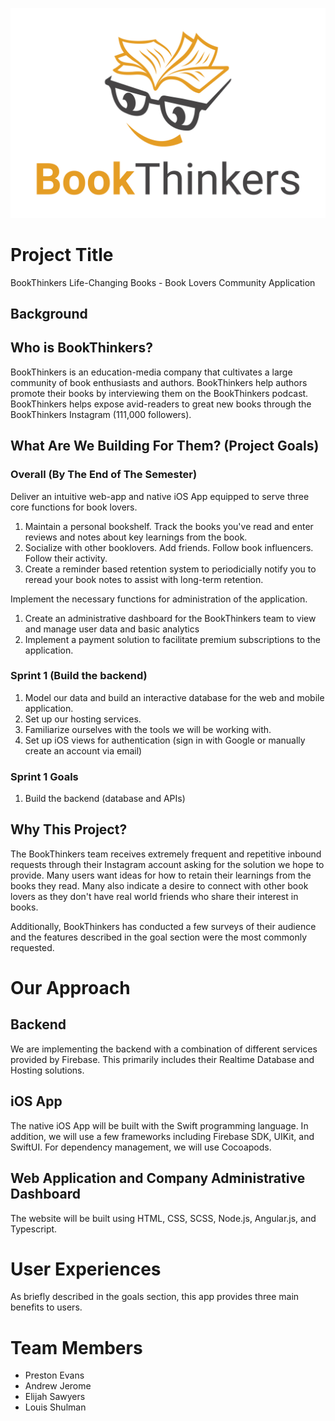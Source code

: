 ![](BookThinkers.jpg?raw=true)

# Project Title
BookThinkers Life-Changing Books - Book Lovers Community Application

## Background
## Who is BookThinkers?
BookThinkers is an education-media company that cultivates a large community of book enthusiasts and authors. BookThinkers help authors promote their books by interviewing them on the BookThinkers podcast. BookThinkers helps expose avid-readers to great new books through the BookThinkers Instagram (111,000 followers). 

## What Are We Building For Them? (Project Goals)
### Overall (By The End of The Semester)
Deliver an intuitive web-app and native iOS App equipped to serve three core functions for book lovers.
1. Maintain a personal bookshelf. Track the books you've read and enter reviews and notes about key learnings from the book.
2. Socialize with other booklovers. Add friends. Follow book influencers. Follow their activity.
3. Create a reminder based retention system to periodicially notify you to reread your book notes to assist with long-term retention.

Implement the necessary functions for administration of the application. 
1. Create an administrative dashboard for the BookThinkers team to view and manage user data and basic analytics
2. Implement a payment solution to facilitate premium subscriptions to the application.

### Sprint 1 (Build the backend)
1. Model our data and build an interactive database for the web and mobile application.
2. Set up our hosting services.
3. Familiarize ourselves with the tools we will be working with. 
4. Set up iOS views for authentication (sign in with Google or manually create an account via email)

### Sprint 1 Goals
1. Build the backend (database and APIs)

## Why This Project?
The BookThinkers team receives extremely frequent and repetitive inbound requests through their Instagram account asking for the solution we hope to provide. Many users want ideas for how to retain their learnings from the books they read. Many also indicate a desire to connect with other book lovers as they don't have real world friends who share their interest in books. 

Additionally, BookThinkers has conducted a few surveys of their audience and the features described in the goal section were the most commonly requested.


# Our Approach
## Backend
We are implementing the backend with a combination of different services provided by Firebase. This primarily includes their Realtime Database and Hosting solutions.

## iOS App
The native iOS App will be built with the Swift programming language. In addition, we will use a few frameworks including Firebase SDK, UIKit, and SwiftUI. For dependency management, we will use Cocoapods.

## Web Application and Company Administrative Dashboard
The website will be built using HTML, CSS, SCSS, Node.js, Angular.js, and Typescript.

# User Experiences
As briefly described in the goals section, this app provides three main benefits to users.



# Team Members
- Preston Evans
- Andrew Jerome
- Elijah Sawyers
- Louis Shulman
